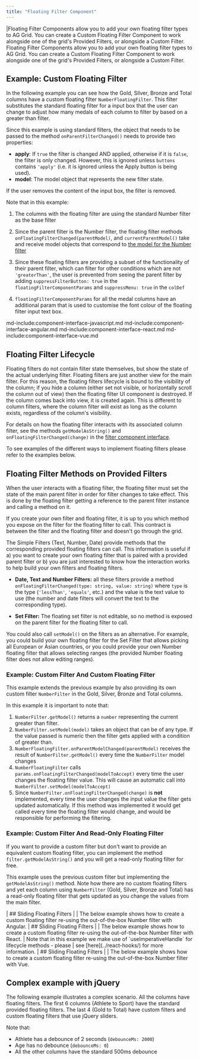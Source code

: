```yaml
---
title: "Floating Filter Component"
---
```


<framework-specific-section frameworks="javascript,angular,vue">
|Floating Filter Components allow you to add your own floating filter types to AG Grid. You can create a Custom Floating Filter Component to work alongside one of the grid's Provided Filters, or alongside a Custom Filter.
</framework-specific-section>

<framework-specific-section frameworks="react">
<video-section id="CxwfX4KodaM" title="React Floating Filters" header="true">
Floating Filter Components allow you to add your own floating filter types to AG Grid. You can create a Custom Floating Filter Component to work alongside one of the grid's Provided Filters, or alongside a Custom Filter.
</video-section>
</framework-specific-section>

## Example: Custom Floating Filter

In the following example you can see how the Gold, Silver, Bronze and Total columns have a custom floating filter `NumberFloatingFilter`. This filter substitutes the standard floating filter for a input box that the user can change to adjust how many medals of each column to filter by based on a greater than filter.

Since this example is using standard filters, the object that needs to be passed to the method `onParentFilterChanged()` needs to provide two properties:

- **apply**: If `true` the filter is changed AND applied, otherwise if it is `false`, the filter is only changed. However, this is ignored unless `buttons` contains `'apply'` (i.e. it is ignored unless the Apply button is being used).
- **model**: The model object that represents the new filter state.

If the user removes the content of the input box, the filter is removed.

Note that in this example:

1. The columns with the floating filter are using the standard Number filter as the base filter

1. Since the parent filter is the Number filter, the floating filter methods `onFloatingFilterChanged(parentModel)`, and `currentParentModel()` take and receive model objects that correspond to [the model for the Number filter](/filter-number/#number-filter-model)

1. Since these floating filters are providing a subset of the functionality of their parent filter, which can filter for other conditions which are not `'greaterThan'`, the user is prevented from seeing the parent filter by adding `suppressFilterButton: true` in the `floatingFilterComponentParams` and `suppressMenu: true` in the `colDef`

1. `floatingFilterComponentParams` for all the medal columns have an additional param that is used to customise the font colour of the floating filter input text box.

<grid-example title='Custom Floating Filter' name='custom-floating-filter' type='generated' options='{ "includeNgFormsModule" : true}'></grid-example>

md-include:component-interface-javascript.md
md-include:component-interface-angular.md
md-include:component-interface-react.md
md-include:component-interface-vue.md

<interface-documentation interfaceName='IFloatingFilterParams' ></interface-documentation>

## Floating Filter Lifecycle

Floating filters do not contain filter state themselves, but show the state of the actual underlying filter. Floating filters are just another view for the main filter. For this reason, the floating filters lifecycle is bound to the visibility of the column; if you hide a column (either set not visible, or horizontally scroll the column out of view) then the floating filter UI component is destroyed. If the column comes back into view, it is created again. This is different to column filters, where the column filter will exist as long as the column exists, regardless of the column's visibility.

For details on how the floating filter interacts with its associated column filter, see the methods `getModelAsString()` and `onFloatingFilterChanged(change)` in the [filter component interface](/component-filter/).

To see examples of the different ways to implement floating filters please refer to the examples below.


## Floating Filter Methods on Provided Filters

When the user interacts with a floating filter, the floating filter must set the state of the main parent filter in order for filter changes to take effect. This is done by the floating filter getting a reference to the parent filter instance and calling a method on it.

If you create your own filter and floating filter, it is up to you which method you expose on the filter for the floating filter to call. This contract is between the filter and the floating filter and doesn't go through the grid.

The Simple Filters (Text, Number, Date) provide methods that the corresponding provided floating filters can call. This information is useful if a) you want to create your own floating filter that is paired with a provided parent filter or b) you are just interested to know how the interaction works to help build your own filters and floating filters.

- **Date, Text and Number Filters:** all these filters provide a method `onFloatingFilterChanged(type: string, value: string)` where `type` is the type (`'lessThan'`, `'equals'`, etc.) and the value is the text value to use (the number and date filters will convert the text to the corresponding type).

- **Set Filter:** The floating set filter is not editable, so no method is exposed on the parent filter for the floating filter to call.

You could also call `setModel()` on the filters as an alternative. For example, you could build your own floating filter for the Set Filter that allows picking all European or Asian countries, or you could provide your own Number floating filter that allows selecting ranges (the provided Number floating filter does not allow editing ranges).

### Example: Custom Filter And Custom Floating Filter

This example extends the previous example by also providing its own custom filter `NumberFilter` in the Gold, Silver, Bronze and Total columns.

In this example it is important to note that:

1. `NumberFilter.getModel()` returns a `number` representing the current greater than filter.
1. `NumberFilter.setModel(model)` takes an object that can be of any type. If the value passed is numeric then the filter gets applied with a condition of greater than.
1. `NumberFloatingFilter.onParentModelChanged(parentModel)` receives the result of `NumberFilter.getModel()` every time the `NumberFilter` model changes
1. `NumberFloatingFilter` calls `params.onFloatingFilterChanged(modelToAccept)` every time the user changes the floating filter value. This will cause an automatic call into `NumberFilter.setModel(modelToAccept)`
1. Since `NumberFilter.onFloatingFilterChanged(change)` is **not** implemented, every time the user changes the input value the filter gets updated automatically. If this method was implemented it would get called every time the floating filter would change, and would be responsible for performing the filtering.

<grid-example title='Custom Filter and Floating Filter' name='custom-filter-and-floating-filter' type='generated' options='{"includeNgFormsModule" : true}'></grid-example>

### Example: Custom Filter And Read-Only Floating Filter

If you want to provide a custom filter but don't want to provide an equivalent custom floating filter, you can implement the method `filter.getModelAsString()` and you will get a read-only floating filter for free.


This example uses the previous custom filter but implementing the `getModelAsString()` method. Note how there are no custom floating filters and yet each column using `NumberFilter` (Gold, Silver, Bronze and Total) has a read-only floating filter that gets updated as you change the values from the main filter.

<grid-example title='Custom Filter Only' name='custom-filter' type='generated'></grid-example>

<framework-specific-section frameworks="angular">
| ## Sliding Floating Filters
|
| The below example shows how to create a custom floating filter re-using the out-of-the-box Number filter with Angular.
</framework-specific-section>

<framework-specific-section frameworks="angular">
<grid-example title='Angular Floating Filter Component' name='floating-filter-component' type='generated' options='{ "exampleHeight": 370, "extras": ["bootstrap"], "includeNgFormsModule" : true }'></grid-example>
</framework-specific-section>

<framework-specific-section frameworks="react">
| ## Sliding Floating Filters
|
| The below example shows how to create a custom floating filter re-using the out-of-the-box Number filter with React.
</framework-specific-section>

<framework-specific-section frameworks="react">
<grid-example title='React Floating Filter Component' name='floating-filter-component' type='generated' options='{ "exampleHeight": 370, "onlyShow": "react", "extras": ["bootstrap"] }'></grid-example>
</framework-specific-section>

<framework-specific-section frameworks="react">
| Note that in this example we make use of `useImperativeHandle` for lifecycle methods - please
| see [here](../react-hooks/) for more information.
</framework-specific-section>

<framework-specific-section frameworks="vue">
| ## Sliding  Floating Filters
|
| The below example shows how to create a custom floating filter re-using the out-of-the-box Number filter with Vue.
</framework-specific-section>

<framework-specific-section frameworks="vue">
<grid-example title='Vue Floating Filter Component' name='floating-filter-component' type='generated' options='{ "exampleHeight": 370, "extras": ["bootstrap"] }'></grid-example>
</framework-specific-section>

## Complex example with jQuery

The following example illustrates a complex scenario. All the columns have floating filters. The first 6 columns (Athlete to Sport) have the standard provided floating filters. The last 4 (Gold to Total) have custom filters and custom floating filters that use jQuery sliders.

Note that:

- Athlete has a debounce of 2 seconds (`debounceMs: 2000`)
- Age has no debounce (`debounceMs: 0`)
- All the other columns have the standard 500ms debounce

<grid-example title='Custom Complex Filter and Floating Filter' name='custom-complex-filter-and-floating-filter' type='typescript' options='{ "extras": ["jquery", "jqueryui"] }'></grid-example>

